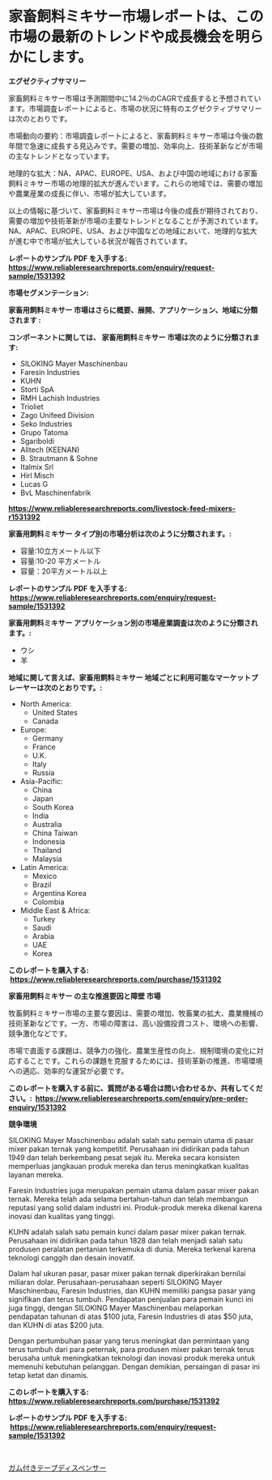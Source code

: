 <p><h1>家畜飼料ミキサー市場レポートは、この市場の最新のトレンドや成長機会を明らかにします。</h1></p><p><strong>エグゼクティブサマリー</strong></p>
<p><p>家畜飼料ミキサー市場は予測期間中に14.2％のCAGRで成長すると予想されています。市場調査レポートによると、市場の状況に特有のエグゼクティブサマリーは次のとおりです。</p><p>市場動向の要約：市場調査レポートによると、家畜飼料ミキサー市場は今後の数年間で急速に成長する見込みです。需要の増加、効率向上、技術革新などが市場の主なトレンドとなっています。</p><p>地理的な拡大：NA、APAC、EUROPE、USA、および中国の地域における家畜飼料ミキサー市場の地理的拡大が進んでいます。これらの地域では、需要の増加や農業産業の成長に伴い、市場が拡大しています。</p><p>以上の情報に基づいて、家畜飼料ミキサー市場は今後の成長が期待されており、需要の増加や技術革新が市場の主要なトレンドとなることが予測されています。NA、APAC、EUROPE、USA、および中国などの地域において、地理的な拡大が進む中で市場が拡大している状況が報告されています。</p></p>
<p><strong>レポートのサンプル PDF を入手する: <a href="https://www.reliableresearchreports.com/enquiry/request-sample/1531392">https://www.reliableresearchreports.com/enquiry/request-sample/1531392</a></strong></p>
<p><strong>市場セグメンテーション:</strong></p>
<p><strong> 家畜用飼料ミキサー 市場はさらに概要、展開、アプリケーション、地域に分類されます :</strong></p>
<p><strong>コンポーネントに関しては、 家畜用飼料ミキサー 市場は次のように分類されます: &nbsp;</strong></p>
<p><ul><li>SILOKING Mayer Maschinenbau</li><li>Faresin Industries</li><li>KUHN</li><li>Storti SpA</li><li>RMH Lachish Industries</li><li>Trioliet</li><li>Zago Unifeed Division</li><li>Seko Industries</li><li>Grupo Tatoma</li><li>Sgariboldi</li><li>Alltech (KEENAN)</li><li>B. Strautmann & Sohne</li><li>Italmix Srl</li><li>Hirl Misch</li><li>Lucas G</li><li>BvL Maschinenfabrik</li></ul></p>
<p><strong><a href="https://www.reliableresearchreports.com/livestock-feed-mixers-r1531392">https://www.reliableresearchreports.com/livestock-feed-mixers-r1531392</a></strong></p>
<p><strong> 家畜用飼料ミキサー タイプ別の市場分析は次のように分類されます。:</strong></p>
<p><ul><li>容量:10立方メートル以下</li><li>容量:10-20 平方メートル</li><li>容量：20平方メートル以上</li></ul></p>
<p><strong>レポートのサンプル PDF を入手する: &nbsp;<a href="https://www.reliableresearchreports.com/enquiry/request-sample/1531392">https://www.reliableresearchreports.com/enquiry/request-sample/1531392</a></strong></p>
<p><strong> 家畜用飼料ミキサー アプリケーション別の市場産業調査は次のように分類されます。:</strong></p>
<p><ul><li>ウシ</li><li>羊</li></ul></p>
<p><strong>地域に関して言えば、家畜用飼料ミキサー 地域ごとに利用可能なマーケットプレーヤーは次のとおりです。:</strong></p>
<p><ul>
    <li>
        North America:
        <ul>
            <li>United States</li>
            <li>Canada</li>
        </ul>
    </li>
    <li>
        Europe:
        <ul>
            <li>Germany</li>
            <li>France</li>
            <li>U.K.</li>
            <li>Italy</li>
            <li>Russia</li>
        </ul>
    </li>
    <li>
        Asia-Pacific:
        <ul>
            <li>China</li>
            <li>Japan</li>
            <li>South Korea</li>
            <li>India</li>
            <li>Australia</li>
            <li>China Taiwan</li>
            <li>Indonesia</li>
            <li>Thailand</li>
            <li>Malaysia</li>
        </ul>
    </li>
    <li>
        Latin America:
        <ul>
            <li>Mexico</li>
            <li>Brazil</li>
            <li>Argentina Korea</li>
            <li>Colombia</li>
        </ul>
    </li>
    <li>
        Middle East & Africa:
        <ul>
            <li>Turkey</li>
            <li>Saudi</li>
            <li>Arabia</li>
            <li>UAE</li>
            <li>Korea</li>
        </ul>
    </li>
    </ul></p>
<p><strong>このレポートを購入する: &nbsp;<a href="https://www.reliableresearchreports.com/purchase/1531392">https://www.reliableresearchreports.com/purchase/1531392</a></strong></p>
<p><strong>家畜用飼料ミキサー の主な推進要因と障壁 市場</strong></p>
<p><p>牧畜飼料ミキサー市場の主要な要因は、需要の増加、牧畜業の拡大、農業機械の技術革新などです。一方、市場の障害は、高い設備投資コスト、環境への影響、競争激化などです。</p><p>市場で直面する課題は、競争力の強化、農業生産性の向上、規制環境の変化に対応することです。これらの課題を克服するためには、技術革新の推進、市場環境への適応、効率的な運営が必要です。</p></p>
<p><strong>このレポートを購入する前に、質問がある場合は問い合わせるか、共有してください。:&nbsp; <a href="https://www.reliableresearchreports.com/enquiry/pre-order-enquiry/1531392">https://www.reliableresearchreports.com/enquiry/pre-order-enquiry/1531392</a></strong></p>
<p><strong>競争環境</strong></p>
<p><p>SILOKING Mayer Maschinenbau adalah salah satu pemain utama di pasar mixer pakan ternak yang kompetitif. Perusahaan ini didirikan pada tahun 1949 dan telah berkembang pesat sejak itu. Mereka secara konsisten memperluas jangkauan produk mereka dan terus meningkatkan kualitas layanan mereka.</p><p>Faresin Industries juga merupakan pemain utama dalam pasar mixer pakan ternak. Mereka telah ada selama bertahun-tahun dan telah membangun reputasi yang solid dalam industri ini. Produk-produk mereka dikenal karena inovasi dan kualitas yang tinggi.</p><p>KUHN adalah salah satu pemain kunci dalam pasar mixer pakan ternak. Perusahaan ini didirikan pada tahun 1828 dan telah menjadi salah satu produsen peralatan pertanian terkemuka di dunia. Mereka terkenal karena teknologi canggih dan desain inovatif.</p><p>Dalam hal ukuran pasar, pasar mixer pakan ternak diperkirakan bernilai miliaran dolar. Perusahaan-perusahaan seperti SILOKING Mayer Maschinenbau, Faresin Industries, dan KUHN memiliki pangsa pasar yang signifikan dan terus tumbuh. Pendapatan penjualan para pemain kunci ini juga tinggi, dengan SILOKING Mayer Maschinenbau melaporkan pendapatan tahunan di atas $100 juta, Faresin Industries di atas $50 juta, dan KUHN di atas $200 juta.</p><p>Dengan pertumbuhan pasar yang terus meningkat dan permintaan yang terus tumbuh dari para peternak, para produsen mixer pakan ternak terus berusaha untuk meningkatkan teknologi dan inovasi produk mereka untuk memenuhi kebutuhan pelanggan. Dengan demikian, persaingan di pasar ini tetap ketat dan dinamis.</p></p>
<p><strong>このレポートを購入する: &nbsp; <a href="https://www.reliableresearchreports.com/purchase/1531392">https://www.reliableresearchreports.com/purchase/1531392</a></strong></p>
<p><strong>レポートのサンプル PDF を入手する: &nbsp;<a href="https://www.reliableresearchreports.com/enquiry/request-sample/1531392">https://www.reliableresearchreports.com/enquiry/request-sample/1531392</a></strong><strong></strong></p>
<p>&nbsp;</p>
<p><p><a href="https://github.com/Sophiaard2003/Market-Research-Report-List-1/blob/main/552741821820.md">ガム付きテープディスペンサー</a></p></p>